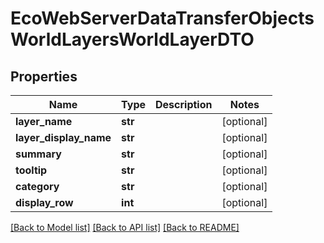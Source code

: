 # EcoWebServerDataTransferObjectsWorldLayersWorldLayerDTO

## Properties
Name | Type | Description | Notes
------------ | ------------- | ------------- | -------------
**layer_name** | **str** |  | [optional] 
**layer_display_name** | **str** |  | [optional] 
**summary** | **str** |  | [optional] 
**tooltip** | **str** |  | [optional] 
**category** | **str** |  | [optional] 
**display_row** | **int** |  | [optional] 

[[Back to Model list]](../README.md#documentation-for-models) [[Back to API list]](../README.md#documentation-for-api-endpoints) [[Back to README]](../README.md)


